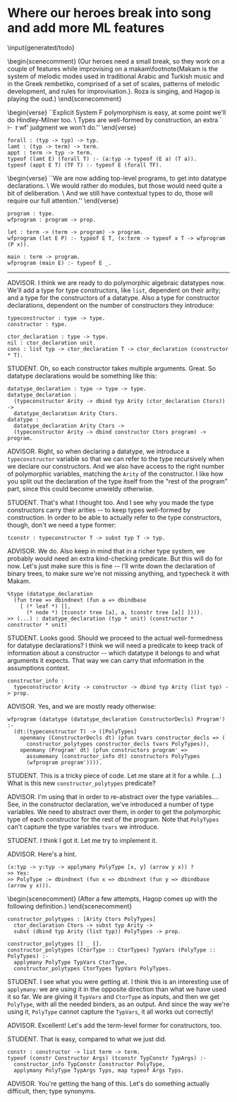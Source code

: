 # Where our heroes break into song and add more ML features

<!--
```makam
%use "05-patterns.md".
tests: testsuite. %testsuite tests.
```
-->

\input{generated/todo}

\begin{scenecomment}
(Our heroes need a small break, so they work on a couple of features while improvising on a makam\footnote{Makam is the system of melodic modes used in traditional Arabic and Turkish music and in the Greek rembetiko, comprised of a set of scales, patterns of melodic development, and rules for improvisation.}. Roza is singing, and Hagop is playing the oud.)
\end{scenecomment}

\begin{verse}
``Explicit System F polymorphism is easy, at some point we'll do Hindley-Milner too. \\
Types are well-formed by construction, an extra `$\vdash \tau \; \text{wf}$' judgment we won't do.''
\end{verse}

```makam
forall : (typ -> typ) -> typ.
lamt : (typ -> term) -> term.
appt : term -> typ -> term.
typeof (lamt E) (forall T) :- (a:typ -> typeof (E a) (T a)).
typeof (appt E T) (TF T) :- typeof E (forall TF).
```

\begin{verse}
``We are now adding top-level programs, to get into datatype declarations. \\
We would rather do modules, but those would need quite a bit of deliberation. \\
And we still have contextual types to do, those will require our full attention.''
\end{verse}

```makam
program : type.
wfprogram : program -> prop.

let : term -> (term -> program) -> program.
wfprogram (let E P) :- typeof E T, (x:term -> typeof x T -> wfprogram (P x)).

main : term -> program.
wfprogram (main E) :- typeof E _.
```

<!--
First we add polymorphism, therefore extending our simply typed lambda calculus to System
F. We will only consider the explicit polymorphism case for the time being, leaving type
inference for later.

We need a type for quantification over types, as well as term-level constructs for
functions over types and instantiating a polymorphic function with a specific type.
The typing rules are straightforward.

One thing to note is that in a pen-and-paper version, we would need to define a new context that
keeps track of type variables that are in scope (typically named $\Delta$), and an auxiliary
judgment of the form $\Delta \vdash \tau \; \text{wf}$ that checks that all type variables used
in $\tau$ are in scope. Here we get type well-formedness for free. Furthermore, if we had to
keep track of further information about type variables (e.g. their kinds), we could have added
an assumption of the form `kindof a K ->`. Since the local assumption context can carry rules
for any predicate, no extra declaration or change to the existing rules would be needed, as
would be required in the pen-and-paper version in order to incorporate the new $\Delta$
context.

With these additions, we can give a polymorphic type to the identity function:

```makam
typeof (lamt (fun a => lam a (fun x => x))) T ?
```

Moving on towards a more ML-like language, we would like to add the option to declare algebraic
datatypes. We must first introduce a notion of top-level programs, each composed of a
series of declarations of types and terms, as well as a predicate to check that a program is
well-formed:

```
program : type.
wfprogram : program -> prop.
```

Let us add `let` definitions as a first example of a program component, each introducing a term
variable that can be used in the rest of the program:

```
let : term -> (term -> program) -> program.

wfprogram (let E P) :-
  typeof E T,
  (x:term -> typeof x T -> wfprogram (P x)).
```

We also need a "last" component for the program, typically a main expression:

```
main : term -> program.

wfprogram (main E) :-
  typeof E _.
```
-->

---

ADVISOR. I think we are ready to do polymorphic algebraic datatypes now. We'll add a type
for type constructors, like `list`, dependent on their arity; and a type for the
constructors of a datatype. Also a type for constructor declarations, dependent on the
number of constructors they introduce:

```makam
typeconstructor : type -> type.
constructor : type.

ctor_declaration : type -> type.
nil : ctor_declaration unit.
cons : list typ -> ctor_declaration T -> ctor_declaration (constructor * T).
```

STUDENT. Oh, so each constructor takes multiple arguments. Great. So datatype declarations would be something like this:

```makam
datatype_declaration : type -> type -> type.
datatype_declaration : 
  (typeconstructor Arity -> dbind typ Arity (ctor_declaration Ctors)) ->
  datatype_declaration Arity Ctors.
datatype :
  datatype_declaration Arity Ctors ->
  (typeconstructor Arity -> dbind constructor Ctors program) -> program.
```

ADVISOR. Right, so when declaring a datatype, we introduce a `typeconstructor` variable so
that we can refer to the type recursively when we declare our constructors. And we also have
access to the right number of polymorphic variables, matching the `Arity` of the
constructor. I like how you split out the declaration of the type itself from the "rest of the program" part, since this could become unwieldy otherwise.

STUDENT. That's what I thought too. And I see why you made the type constructors carry their arities -- to keep types well-formed by construction. In order to be able to actually refer to the type constructors, though, don't we need a type former:
```makam
tconstr : typeconstructor T -> subst typ T -> typ.
```

ADVISOR. We do. Also keep in mind that in a richer type system, we probably would need an
extra kind-checking predicate. But this will do for now. Let's just make sure this is fine --
I'll write down the declaration of binary trees, to make sure we're not missing anything, and typecheck it with Makam.

```makam-noeval
%type (datatype_declaration
  (fun tree => dbindnext (fun a => dbindbase
    [ (* leaf *) [],
      (* node *) [tconstr tree [a], a, tconstr tree [a]] ]))).
>> (...) : datatype_declaration (typ * unit) (constructor * constructor * unit)
```

STUDENT. Looks good. Should we proceed to the actual well-formedness for datatype
declarations? I think we will need a predicate to keep track of information about a
constructor -- which datatype it belongs to and what arguments it expects. That way we
can carry that information in the assumptions context.

```makam
constructor_info :
  typeconstructor Arity -> constructor -> dbind typ Arity (list typ) -> prop.
```

<!--
The order of this is wrong in the narrative, but we need the declaration here for Makam.

```makam
constructor_polytypes : [Arity Ctors PolyTypes]
  ctor_declaration Ctors -> subst typ Arity ->
  subst (dbind typ Arity (list typ)) PolyTypes -> prop.

constructor_polytypes [] _ [].
constructor_polytypes (CtorType :: CtorTypes) TypVars (PolyType :: PolyTypes) :-
  applymany PolyType TypVars CtorType,
  constructor_polytypes CtorTypes TypVars PolyTypes.
```
-->

ADVISOR. Yes, and we are mostly ready otherwise:

```makam
wfprogram (datatype (datatype_declaration ConstructorDecls) Program') :-
  (dt:(typeconstructor T) -> ([PolyTypes]
    openmany (ConstructorDecls dt) (pfun tvars constructor_decls => (
      constructor_polytypes constructor_decls tvars PolyTypes)),
    openmany (Program' dt) (pfun constructors program' =>
      assumemany (constructor_info dt) constructors PolyTypes
      (wfprogram program')))).
```

STUDENT. This is a tricky piece of code. Let me stare at it for a while. (...) What is this new `constructor_polytypes` predicate?

ADVISOR. I'm using that in order to re-abstract over the type variables.... See, in the
constructor declaration, we've introduced a number of type variables. We need to abstract
over them, in order to get the polymorphic type of each constructor for the rest of the
program. Note that `PolyTypes` can't capture the type variables `tvars` we
introduce.

STUDENT. I think I got it. Let me try to implement it.

ADVISOR. Here's a hint.
```makam
(x:typ -> y:typ -> applymany PolyType [x, y] (arrow y x)) ?
>> Yes:
>> PolyType := dbindnext (fun x => dbindnext (fun y => dbindbase (arrow y x))).
```

\begin{scenecomment}
(After a few attempts, Hagop comes up with the following definition.)
\end{scenecomment}

```
constructor_polytypes : [Arity Ctors PolyTypes]
  ctor_declaration Ctors -> subst typ Arity ->
  subst (dbind typ Arity (list typ)) PolyTypes -> prop.

constructor_polytypes [] _ [].
constructor_polytypes (CtorType :: CtorTypes) TypVars (PolyType :: PolyTypes) :-
  applymany PolyType TypVars CtorType,
  constructor_polytypes CtorTypes TypVars PolyTypes.
```

STUDENT. I see what you were getting at. I think this is an interesting use of
`applymany`: we are using it in the opposite direction than what we have used it so far.
We are giving it `TypVars` and `CtorType` as inputs, and then we get `PolyType`, with all
the needed binders, as an output. And since the way we're using it, `PolyType` cannot
capture the `TypVars`, it all works out correctly!

ADVISOR. Excellent! Let's add the term-level former for constructors, too.

STUDENT. That is easy, compared to what we just did.

```makam
constr : constructor -> list term -> term.
typeof (constr Constructor Args) (tconstr TypConstr TypArgs) :-
  constructor_info TypConstr Constructor PolyType,
  applymany PolyType TypArgs Typs, map typeof Args Typs.
```

ADVISOR. You're getting the hang of this. Let's do something actually difficult, then; type synonyms.

<!--
Additional information.

Patterns and their typing rule:

```makam
patt_constr : constructor -> pattlist T T' -> patt T T'.

typeof_patt (patt_constr Constructor Args) (tconstr TypConstr TypArgs) S S' :-
  constructor_info TypConstr Constructor PolyType,
  applymany PolyType TypArgs Typs,
  typeof_pattlist Args Typs S S'.
```

Example: definition of lists and append.

```makam
wfprogram
  (datatype
    (datatype_declaration (fun llist => dbindnext (fun a => dbindbase (
    [ [] (* nil *) ,
      [a, tconstr llist [a]] (* cons of a * list a *) ]))))
  (fun llist => dbindnext (fun lnil => dbindnext (fun lcons => dbindbase (
  (main
    (letrec
      (dbindnext (fun append => dbindbase (
      [ lamt (fun a => lam (tconstr llist [a]) (fun l1 => lam _ (fun l2 =>
        case_or_else l1
          (patt_constr lcons (pcons patt_var (pcons patt_var pnil)))
            (dbindnext (fun hd => dbindnext (fun tl => dbindbase (
            constr lcons [hd, app (app (appt append _) tl) l2]))))
          l2))) ],
      (app (app (appt append _)
        (constr lcons [zero, constr lnil []]))
        (constr lcons [zero, constr lnil []]))
      )))))))))) ?
>> Yes.
```

The semantics:

```makam
patt_to_term (patt_constr Constructor Args) (constr Constructor Args') S' S :-
  pattlist_to_termlist Args Args' S' S.

eval (constr C Args) (constr C Args') :-
  map eval Args Args'.

eval : program -> program -> prop.

eval (let E P') P'' :-
  eval E V, eval (P' V) P''.

eval (datatype D P') (datatype D P'') :-
  (dt:(typeconstructor T) ->
    intromany CS (pfun cs => ([P'c P''c]
    applymany (P' dt) cs P'c,
    applymany (P'' dt) cs P''c,
    eval P'c P''c))).

eval (main E) (main V) :-
  eval E V.
```

Example of evaluation:

```makam
(eq _PROGRAM (

    (datatype
      (datatype_declaration (fun llist => dbindnext (fun a => dbindbase (
      [ [] (* nil *) ,
        [a, tconstr llist [a]] (* cons of a * list a *) ]))))
      (fun llist => dbindnext (fun lnil => dbindnext (fun lcons => dbindbase (

    (main (constr lcons [zero, constr lnil []]))

    )))))),

 wfprogram _PROGRAM,
 eval _PROGRAM FINAL) ?
>> Yes:
>> FINAL := datatype (datatype_declaration (fun llist => dbindnext (fun a => dbindbase (cons nil (cons (cons a (cons (tconstr llist (cons a nil)) nil)) nil))))) (fun llist => dbindnext (fun lnil => dbindnext (fun lcons => dbindbase (main (constr lcons (cons zero (cons (constr lnil nil) nil))))))).

```
-->
